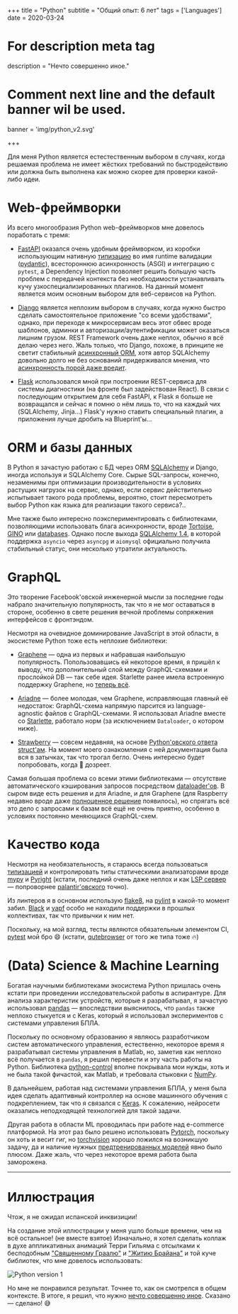 +++
title = "Python"
subtitle = "Общий опыт: 6 лет"
tags = ['Languages']
date = 2020-03-24

# For description meta tag
description = "Нечто совершенно иное."

# Comment next line and the default banner wil be used.
banner = 'img/python_v2.svg'

+++

Для меня Python является естестественным выбором в случаях, когда решаемая проблема не имеет жёстких требований по быстродействию или должна быть выполнена как можно скорее для проверки какой-либо идеи.

# Web-фреймворки

Из всего многообразия Python web-фреймворков мне довелось поработать с тремя:

- [FastAPI](https://fastapi.tiangolo.com/) оказался очень удобным фреймворком, из коробки использующим нативную [типизацию](https://docs.python.org/3/library/typing.html) во имя runtime валидации ([pydantic](https://pydantic-docs.helpmanual.io/)), всестороннюю асинхронность (ASGI) и интеграцию с `pytest`, а Dependency Injection позволяет решить большую часть проблем с передачей контекста без необходимости устанавливать кучу узкоспециализированных плагинов. На данный момент является моим основным выбором для веб-сервисов на Python.

- [Django](https://www.djangoproject.com/) является неплохим выбором в случаях, когда нужно быстро сделать самостоятельное приложение "со всеми удобствами", однако, при переходе к микросервисам весь этот обвес вроде шаблонов, админки и авторизации/аутентификации может оказаться лишним грузом. REST Framework очень даже неплох, обычно я всё делаю через него. Жаль только, что Django, похоже, в принципе не светит стабильный [асинхронный ORM](https://docs.djangoproject.com/en/3.1/topics/async/#async-safety), хотя автор SQLAlchemy довольно долго не без оснований придерживался мнения, что [асинхронность порой даже вредит](https://techspot.zzzeek.org/2015/02/15/asynchronous-python-and-databases/).

- [Flask](https://flask.palletsprojects.com/en/1.1.x/) использовался мной при построении REST-сервиса для системы диагностики (на фронте был задействован React). В связи с последующим открытием для себя FastAPI, к Flask я больше не возвращался и сейчас я помню о нём лишь то, что на каждый чих (SQLAlchemy, Jinja...) Flask'у нужно ставить специальный плагин, а приложения лучше дробить на Blueprint'ы...

# ORM и базы данных

В Python я зачастую работаю с БД через ORM [SQLAlchemy](https://www.sqlalchemy.org/) и Django, иногда используя и SQLAlchemy Core. Сырые SQL-запросы, конечно, незаменимы при оптимизации производительности в условиях растущих нагрузок на сервис, однако, если сервис действительно испытывает такого рода проблемы, вероятно, стоит пересмотреть выбор Python как языка для реализации такого сервиса?..

Мне также было интересно поэкспериментировать с библиотеками, позволяющими использовать блага асинхронности, вроде [Tortoise](https://tortoise-orm.readthedocs.io/en/latest/), [GINO](https://python-gino.org/) или [databases](https://www.encode.io/databases/). Однако после выхода [SQLAlchemy 1.4](https://www.sqlalchemy.org/blog/2021/03/15/sqlalchemy-1.4.0-released/), в которой поддержка `asyncio` через `asyncpg` и `aiomysql` официально получила стабильный статус, они несколько утратили актуальность.

# GraphQL

Это творение Facebook'овской инженерной мысли за последние годы набрало значительную популярность, так что я не мог оставаться в стороне, особенно в свете решения вечной проблемы сопряжения интерфейсов с фронтэндом.

Несмотря на очевидное доминирование JavaScript в этой области, в экосистеме Python тоже есть неплохие библиотеки:

- [Graphene](https://graphene-python.org/) — одна из первых и набравшая наибольшую популярность. Попользовавшись ей некоторое время, я пришёл к выводу, что дополнительный слой между GraphQL-схемами и прослойкой DB — так себе идея. Starlette ранее имела встроенную поддержку Graphene, но [теперь всё](https://github.com/encode/starlette/pull/1135).

- [Ariadne](https://ariadnegraphql.org/) — более молодая, чем Graphene, исправляющая главный её недостаток: GraphQL-схема напрямую парсится из language-agnostic файлов с GraphQL-схемами. Я использовал Ariadne вместе со [Starlette](https://ariadnegraphql.org/docs/starlette-integration), работало норм (за исключением `Dataloader`, о котором ниже).

- [Strawberry](https://strawberry.rocks/) — совсем недавняя, на основе [Python'овского ответа struct'ам](https://docs.python.org/3/library/dataclasses.html). На момент моего ознакомления с ней документация была вся в затычках, так что трогал бегло. Очень интересно будет попробовать, когда 🍓 дозреет.

Самая большая проблема со всеми этими библиотеками — отсутствие автоматического кэширования запросов посредством [dataloader'ов](https://github.com/graphql/dataloader). В сыром виде есть решения и для Ariadne, и для Graphene (для Raspberry недавно вроде даже [полноценное решение](https://strawberry.rocks/docs/features/dataloaders) появилось), но спрягать всё это дело с запросами к базам всё ещё не очень приятно, особенно в условиях постоянно меняющихся GraphQL-схем.

# Качество кода

Несмотря на необязательность, я стараюсь всегда пользоваться [типизацией](https://docs.python.org/3/library/typing.html) и контролировать типы статическими анализаторами вроде [mypy](https://github.com/python/mypy) и [Pyright](https://github.com/microsoft/pyright) (кстати, последний очень даже неплох и как [LSP сервер](https://github.com/emacs-lsp/lsp-pyright) — попроворнее [palantir'овского](https://github.com/palantir/python-language-server) точно).

Из линтеров я в основном использую [flake8](https://flake8.pycqa.org/en/latest/), на [pylint](https://www.pylint.org/) в какой-то момент забил. [Black](https://github.com/psf/black) и [yapf](https://github.com/google/yapf) особо не находили поддержки в прошлых коллективах, так что привычки к ним нет.

Поскольку, на мой взгляд, тесты являются обязательным элементом CI, [pytest](https://docs.pytest.org/en/stable/) мой бро 😄 (кстати, [qutebrowser](https://qutebrowser.org/) от того же типа тоже 🔥)

# (Data) Science & Machine Learning

Богатая научными библиотеками экосистема Python пришлась очень кстати при проведении исследовательской работы в аспирантуре. Для анализа характеристик устройств, которые я разрабатывал, я зачастую использовал [pandas](https://pandas.pydata.org/) — впоследствии выяснилось, что `pandas` также неплохо стыкуется и с Keras, который я использовал экспериментов с системами управления БПЛА.

Поскольку по основному образованию я являюсь разработчиком систем автоматического управления, естественно, некоторое время я разрабатывал системы управления в Matlab, но, заметив как неплохо всё получается в `pandas`, я решил перевести и эту часть работы на Python. Библиотека [python-control](https://python-control.readthedocs.io/en/0.9.0/) вполне покрывала мои нужды, хоть и не была такой фичастой, как Matlab, и требовала стыковки с [NumPy](https://numpy.org/).

В дальнейшем, работая над системами управления БПЛА, у меня была идея сделать адаптивный контроллер на основе машинного обучения с подкреплением, так что я связался с [Keras](https://keras.io/). К сожалению, нейросети оказались неподходящей технологией для такой задачи.

Другая работа в области ML проводилась при работе над e-commerce платформой. На этот раз было решено использовать [Pytorch](https://pytorch.org/), поскольку он хоть и весит гиг, но [torchvision](https://pytorch.org/vision/0.8/index.html) хорошо ложился на возникшую задачу, да и наличие нужных [предтренированных моделей](https://github.com/Cadene/pretrained-models.pytorch#installation) явно было плюсом. Даже жаль, что через некоторое время работа была заморожена.

___
# Иллюстрация

Чтож, я не ожидал испанской инквизиции!

На создание этой иллюстрации у меня ушло больше времени, чем на всё остальное! (не вместе взятое) Изначально, я хотел сделать коллаж в духе аппликативных анимаций Терри Гильяма с отсылками к бесподобным ["Священному Граалю"](https://en.wikipedia.org/wiki/Monty_Python_and_the_Holy_Grail) и ["Житию Брайана"](https://en.wikipedia.org/wiki/Monty_Python's_Life_of_Brian) и той куче библиотек, что мне довелось использовать:

![Python version 1](/img/python.png)

Но мне не понравился результат. Точнее то, как он смотрелся в общем контексте. В итоге, я решил, что нужно [нечто совершенно иное](https://en.wikipedia.org/wiki/And_Now_for_Something_Completely_Different). Сказано — сделано! 😅
